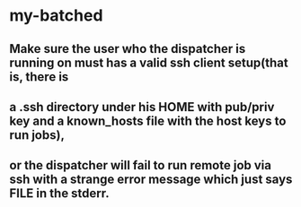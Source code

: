 # my-batched
## Make sure the user who the dispatcher is running on must has a valid ssh client setup(that is, there is
## a .ssh directory under his HOME with pub/priv key and a known_hosts file with the host keys to run jobs),
## or the dispatcher will fail to run remote job via ssh with a strange error message which just says FILE in the stderr.
